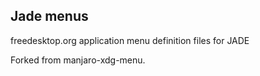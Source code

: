 ## Jade menus

freedesktop.org application menu definition files for JADE

Forked from manjaro-xdg-menu.


